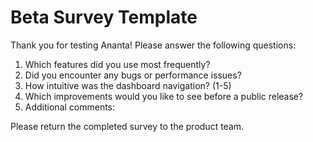 # Beta Survey Template

Thank you for testing Ananta! Please answer the following questions:

1. Which features did you use most frequently?
2. Did you encounter any bugs or performance issues?
3. How intuitive was the dashboard navigation? (1-5)
4. Which improvements would you like to see before a public release?
5. Additional comments:

Please return the completed survey to the product team.
